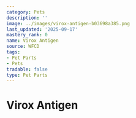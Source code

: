 ```yaml
---
category: Pets
description: ''
image: ../images/virox-antigen-b03698a385.png
last_updated: '2025-09-17'
mastery_rank: 0
name: Virox Antigen
source: WFCD
tags:
- Pet Parts
- Pets
tradable: false
type: Pet Parts
---
```


# Virox Antigen

